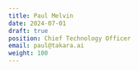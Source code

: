 ```yaml
---
title: Paul Melvin
date: 2024-07-01
draft: true
position: Chief Technology Officer
email: paul@takara.ai
weight: 100
---
```

